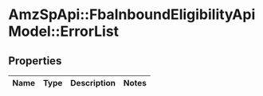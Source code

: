 # AmzSpApi::FbaInboundEligibilityApiModel::ErrorList

## Properties
Name | Type | Description | Notes
------------ | ------------- | ------------- | -------------


